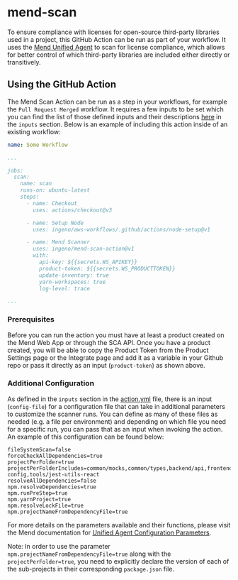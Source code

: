 # mend-scan

To ensure compliance with licenses for open-source third-party libraries used in a project, this GitHub Action can be run as part of your workflow. It uses the [Mend Unified Agent](https://docs.mend.io/bundle/unified_agent/page/overview_of_the_unified_agent.html) to scan for license compliance, which allows for better control of which third-party libraries are included either directly or transitively.

## Using the GitHub Action

The Mend Scan Action can be run as a step in your workflows, for example the `Pull Request Merged` workflow. It requires a few inputs to be set which you can find the list of those defined inputs and their descriptions [here](./action.yml) in the `inputs` section. Below is an example of including this action inside of an existing workflow:

```yml
name: Some Workflow

...

jobs:
  scan:
    name: scan
    runs-on: ubuntu-latest
    steps:
      - name: Checkout
        uses: actions/checkout@v3

      - name: Setup Node
        uses: ingeno/aws-workflows/.github/actions/node-setup@v1

      - name: Mend Scanner
        uses: ingeno/mend-scan-action@v1
        with:
          api-key: ${{secrets.WS_APIKEY}}
          product-token: ${{secrets.WS_PRODUCTTOKEN}}
          update-inventory: true
          yarn-workspaces: true
          log-level: trace

...

```

### Prerequisites

Before you can run the action you must have at least a product created on the Mend Web App or through the SCA API. Once you have a product created, you will be able to copy the Product Token from the Product Settings page or the Integrate page and add it as a variable in your Github repo or pass it directly as an input (`product-token`) as shown above.

### Additional Configuration

As defined in the `inputs` section in the [action.yml](./action.yml) file, there is an input (`config-file`) for a configuration file that can take in additional parameters to customize the scanner runs. You can define as many of these files as needed (e.g. a file per environment) and depending on which file you need for a specific run, you can pass that as an input when invoking the action. An example of this configuration can be found below:

```
fileSystemScan=false
forceCheckAllDependencies=true
projectPerFolder=true
projectPerFolderIncludes=common/mocks,common/types,backend/api,frontend/admin,frontend/client,infra/aws,tools/eslint-config,tools/jest-utils-react
resolveAllDependencies=false
npm.resolveDependencies=true
npm.runPreStep=true
npm.yarnProject=true
npm.resolveLockFile=true
npm.projectNameFromDependencyFile=true
```

For more details on the parameters available and their functions, please visit the Mend documentation for [Unified Agent Configuration Parameters](https://docs.mend.io/bundle/unified_agent/page/unified_agent_configuration_parameters.html).

Note: In order to use the parameter `npm.projectNameFromDependencyFile=true` along with the `projectPerFolder=true`, you need to explicitly declare the version of each of the sub-projects in their corresponding `package.json` file.